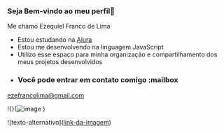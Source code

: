 ### Seja Bem-vindo ao meu perfil🥇

Me chamo Ezequiel Franco de Lima

- Estou estudando na [Alura](https://www.alura.com.br)
- Estou me desenvolvendo na linguagem JavaScript
- Utilizo esse espaço para minha organização e compartilhamento dos meus projetos desenvolvidos
- ### Você pode entrar em contato comigo :mailbox

ezefrancolima@gmail.com

!{}(![image](https://github.com/profzequi/profzequi/assets/161392786/ca451c83-5e47-4ee0-aef3-09c1e35c5c48)
)

![texto-alternativo]([link-da-imagem](https://img.shields.io/badge/Khan%20Academy-14BF96?style=for-the-badge&logo=Khan%20Academy&logoColor=white
))

